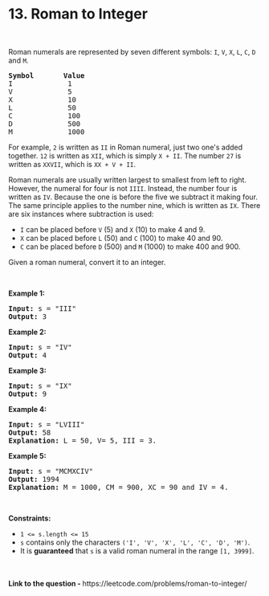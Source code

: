 # 13. Roman to Integer
<br/>
<div><p>Roman numerals are represented by seven different symbols:&nbsp;<code>I</code>, <code>V</code>, <code>X</code>, <code>L</code>, <code>C</code>, <code>D</code> and <code>M</code>.</p>

<pre><strong>Symbol</strong>       <strong>Value</strong>
I             1
V             5
X             10
L             50
C             100
D             500
M             1000</pre>

<p>For example,&nbsp;<code>2</code> is written as <code>II</code>&nbsp;in Roman numeral, just two one's added together. <code>12</code> is written as&nbsp;<code>XII</code>, which is simply <code>X + II</code>. The number <code>27</code> is written as <code>XXVII</code>, which is <code>XX + V + II</code>.</p>

<p>Roman numerals are usually written largest to smallest from left to right. However, the numeral for four is not <code>IIII</code>. Instead, the number four is written as <code>IV</code>. Because the one is before the five we subtract it making four. The same principle applies to the number nine, which is written as <code>IX</code>. There are six instances where subtraction is used:</p>

<ul>
	<li><code>I</code> can be placed before <code>V</code> (5) and <code>X</code> (10) to make 4 and 9.&nbsp;</li>
	<li><code>X</code> can be placed before <code>L</code> (50) and <code>C</code> (100) to make 40 and 90.&nbsp;</li>
	<li><code>C</code> can be placed before <code>D</code> (500) and <code>M</code> (1000) to make 400 and 900.</li>
</ul>

<p>Given a roman numeral, convert it to an integer.</p>

<p>&nbsp;</p>
<p><strong>Example 1:</strong></p>

<pre><strong>Input:</strong> s = "III"
<strong>Output:</strong> 3
</pre>

<p><strong>Example 2:</strong></p>

<pre><strong>Input:</strong> s = "IV"
<strong>Output:</strong> 4
</pre>

<p><strong>Example 3:</strong></p>

<pre><strong>Input:</strong> s = "IX"
<strong>Output:</strong> 9
</pre>

<p><strong>Example 4:</strong></p>

<pre><strong>Input:</strong> s = "LVIII"
<strong>Output:</strong> 58
<strong>Explanation:</strong> L = 50, V= 5, III = 3.
</pre>

<p><strong>Example 5:</strong></p>

<pre><strong>Input:</strong> s = "MCMXCIV"
<strong>Output:</strong> 1994
<strong>Explanation:</strong> M = 1000, CM = 900, XC = 90 and IV = 4.
</pre>

<p>&nbsp;</p>
<p><strong>Constraints:</strong></p>

<ul>
	<li><code>1 &lt;= s.length &lt;= 15</code></li>
	<li><code>s</code> contains only&nbsp;the characters <code>('I', 'V', 'X', 'L', 'C', 'D', 'M')</code>.</li>
	<li>It is <strong>guaranteed</strong>&nbsp;that <code>s</code> is a valid roman numeral in the range <code>[1, 3999]</code>.</li>
</ul>
</div>
<br/><br/>
<strong>Link to the question - </strong>https://leetcode.com/problems/roman-to-integer/
